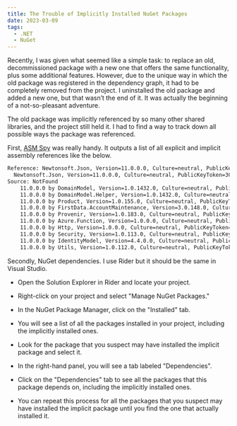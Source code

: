 ```yaml
---
title: The Trouble of Implicitly Installed NuGet Packages
date: 2023-03-09
tags:
  - .NET
  - NuGet
---
```


Recently, I was given what seemed like a simple task: to replace an old, decommissioned package with a new one that offers the same functionality, plus some additional features. However, due to the unique way in which the old package was registered in the dependency graph, it had to be completely removed from the project. I uninstalled the old package and added a new one, but that wasn’t the end of it. It was actually the beginning of a not-so-pleasant adventure. 

The old package was implicitly referenced by so many other shared libraries, and the project still held it. I had to find a way to track down all possible ways the package was referenced.

First, [ASM Spy](https://github.com/mikehadlow/AsmSpy) was really handy. It outputs a list of all explicit and implicit assembly references like the below.

```bash
Reference: Newtonsoft.Json, Version=11.0.0.0, Culture=neutral, PublicKeyToken=30ad4fe6b2a6aeed
  Newtonsoft.Json, Version=11.0.0.0, Culture=neutral, PublicKeyToken=30ad4fe6b2a6aeed
Source: NotFound
    11.0.0.0 by DomainModel, Version=1.0.1432.0, Culture=neutral, PublicKeyToken=null
    11.0.0.0 by DomainModel.Helper, Version=1.0.1432.0, Culture=neutral, PublicKeyToken=null
    11.0.0.0 by Product, Version=1.0.155.0, Culture=neutral, PublicKeyToken=null
    11.0.0.0 by FirstData.AccountMaintenance, Version=3.0.148.0, Culture=neutral, PublicKeyToken=null
    11.0.0.0 by Provenir, Version=1.0.183.0, Culture=neutral, PublicKeyToken=null
    11.0.0.0 by Azure.Function, Version=1.0.0.0, Culture=neutral, PublicKeyToken=null
    11.0.0.0 by Http, Version=1.0.0.0, Culture=neutral, PublicKeyToken=null
    11.0.0.0 by Security, Version=1.0.113.0, Culture=neutral, PublicKeyToken=null
    11.0.0.0 by IdentityModel, Version=4.4.0.0, Culture=neutral, PublicKeyToken=e7877f4675df049f
    11.0.0.0 by Utils, Version=1.0.112.0, Culture=neutral, PublicKeyToken=null
```

Secondly, NuGet dependencies. I use Rider but it should be the same in Visual Studio.

- Open the Solution Explorer in Rider and locate your project.

- Right-click on your project and select "Manage NuGet Packages."

- In the NuGet Package Manager, click on the "Installed" tab.

- You will see a list of all the packages installed in your project, including the implicitly installed ones.

- Look for the package that you suspect may have installed the implicit package and select it.

- In the right-hand panel, you will see a tab labeled "Dependencies".

- Click on the "Dependencies" tab to see all the packages that this package depends on, including the implicitly installed ones.

- You can repeat this process for all the packages that you suspect may have installed the implicit package until you find the one that actually installed it.

